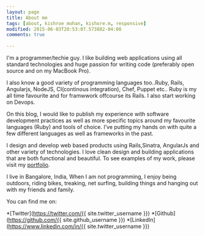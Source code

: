 ```yaml
---
layout: page
title: About me
tags: [about, kishroe mohan, kishore.m, responsive]
modified: 2015-06-03T20:53:07.573882-04:00
comments: true
  
---
```


I'm a programmer/techie guy. I like building web applications using all standard technologies and huge passion for writing code (preferably open source and on my MacBook Pro).

I also know a good variety of programming languages too..Ruby, Rails, Angularjs, NodeJS, CI(continous integration), Chef, Puppet etc.. Ruby is my all time favourite and for framwwork offcourse its Rails. I also start working on Devops. 

On this blog, I would like to publish my experience with software development practices as well as more specific topics around my favourite languages (Ruby) and tools of choice. I’ve putting my hands on with quite a few different languages as well as frameworks in the past.

I design and develop web based products using Rails,Sinatra, AngularJs and other variety of technologies. I love clean design and building applications that are both functional and beautiful.  To see examples of my work, please visit my [portfolio](https://github.com/kishore-mohan?tab=repositories).

I live in Bangalore, India, When I am not programming, I enjoy being outdoors, riding bikes, treaking, net surfing, building things and hanging out with my friends and family.

You can find me on: 

*[Twitter](https://twitter.com/{{ site.twitter_username }})
*[Github](https://github.com/{{ site.github_username }})
*[LinkedIn](https://www.linkedin.com/in/{{ site.twitter_username }})